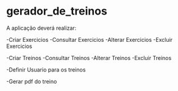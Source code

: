 # gerador_de_treinos

A aplicação deverá realizar:

-Criar Exercicios
-Consultar Exercicios
-Alterar Exercicios
-Excluir Exercicios

-Criar Treinos
-Consultar Treinos
-Alterar Treinos
-Excluir Treinos

-Definir Usuario para os treinos

-Gerar pdf do treino
